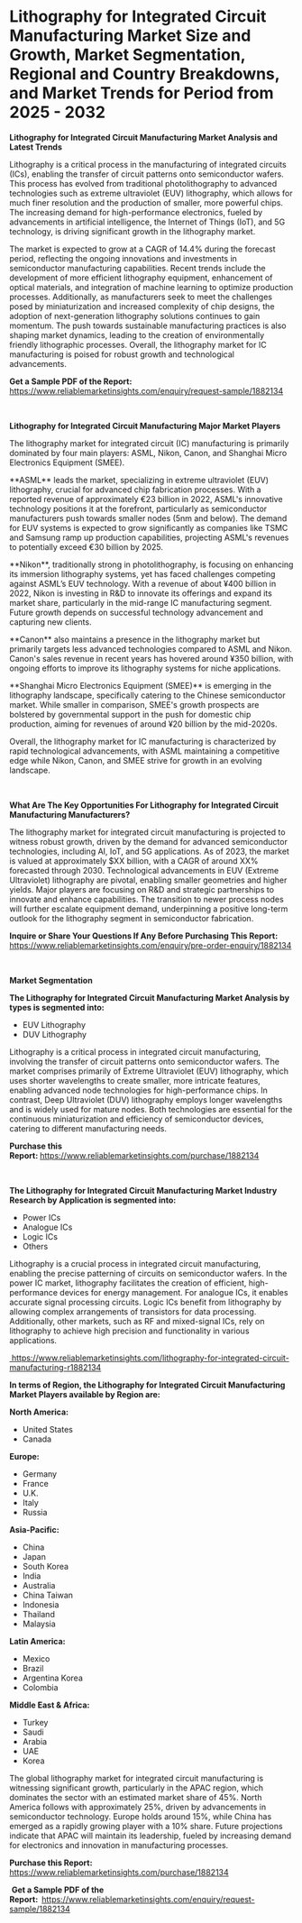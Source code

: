 <p><h1>Lithography for Integrated Circuit Manufacturing Market Size and Growth, Market Segmentation, Regional and Country Breakdowns, and Market Trends for Period from 2025 -  2032</h1></p><p><strong>Lithography for Integrated Circuit Manufacturing Market Analysis and Latest Trends</strong></p>
<p><p>Lithography is a critical process in the manufacturing of integrated circuits (ICs), enabling the transfer of circuit patterns onto semiconductor wafers. This process has evolved from traditional photolithography to advanced technologies such as extreme ultraviolet (EUV) lithography, which allows for much finer resolution and the production of smaller, more powerful chips. The increasing demand for high-performance electronics, fueled by advancements in artificial intelligence, the Internet of Things (IoT), and 5G technology, is driving significant growth in the lithography market.</p><p>The market is expected to grow at a CAGR of 14.4% during the forecast period, reflecting the ongoing innovations and investments in semiconductor manufacturing capabilities. Recent trends include the development of more efficient lithography equipment, enhancement of optical materials, and integration of machine learning to optimize production processes. Additionally, as manufacturers seek to meet the challenges posed by miniaturization and increased complexity of chip designs, the adoption of next-generation lithography solutions continues to gain momentum. The push towards sustainable manufacturing practices is also shaping market dynamics, leading to the creation of environmentally friendly lithographic processes. Overall, the lithography market for IC manufacturing is poised for robust growth and technological advancements.</p></p>
<p><strong>Get a Sample PDF of the Report:&nbsp;</strong> <a href="https://www.reliablemarketinsights.com/enquiry/request-sample/1882134?utm_campaign=2956&utm_medium=2&utm_source=Github&utm_content=ia&utm_term=12042025&utm_id=lithography-for-integrated-circuit-manufacturing">https://www.reliablemarketinsights.com/enquiry/request-sample/1882134</a></p>
<p>&nbsp;</p>
<p><strong>Lithography for Integrated Circuit Manufacturing Major Market Players</strong></p>
<p><p>The lithography market for integrated circuit (IC) manufacturing is primarily dominated by four main players: ASML, Nikon, Canon, and Shanghai Micro Electronics Equipment (SMEE). </p><p>**ASML** leads the market, specializing in extreme ultraviolet (EUV) lithography, crucial for advanced chip fabrication processes. With a reported revenue of approximately €23 billion in 2022, ASML's innovative technology positions it at the forefront, particularly as semiconductor manufacturers push towards smaller nodes (5nm and below). The demand for EUV systems is expected to grow significantly as companies like TSMC and Samsung ramp up production capabilities, projecting ASML's revenues to potentially exceed €30 billion by 2025.</p><p>**Nikon**, traditionally strong in photolithography, is focusing on enhancing its immersion lithography systems, yet has faced challenges competing against ASML’s EUV technology. With a revenue of about ¥400 billion in 2022, Nikon is investing in R&D to innovate its offerings and expand its market share, particularly in the mid-range IC manufacturing segment. Future growth depends on successful technology advancement and capturing new clients.</p><p>**Canon** also maintains a presence in the lithography market but primarily targets less advanced technologies compared to ASML and Nikon. Canon's sales revenue in recent years has hovered around ¥350 billion, with ongoing efforts to improve its lithography systems for niche applications.</p><p>**Shanghai Micro Electronics Equipment (SMEE)** is emerging in the lithography landscape, specifically catering to the Chinese semiconductor market. While smaller in comparison, SMEE's growth prospects are bolstered by governmental support in the push for domestic chip production, aiming for revenues of around ¥20 billion by the mid-2020s.</p><p>Overall, the lithography market for IC manufacturing is characterized by rapid technological advancements, with ASML maintaining a competitive edge while Nikon, Canon, and SMEE strive for growth in an evolving landscape.</p></p>
<p>&nbsp;</p>
<p><strong>What Are The Key Opportunities For Lithography for Integrated Circuit Manufacturing Manufacturers?</strong></p>
<p><p>The lithography market for integrated circuit manufacturing is projected to witness robust growth, driven by the demand for advanced semiconductor technologies, including AI, IoT, and 5G applications. As of 2023, the market is valued at approximately $XX billion, with a CAGR of around XX% forecasted through 2030. Technological advancements in EUV (Extreme Ultraviolet) lithography are pivotal, enabling smaller geometries and higher yields. Major players are focusing on R&D and strategic partnerships to innovate and enhance capabilities. The transition to newer process nodes will further escalate equipment demand, underpinning a positive long-term outlook for the lithography segment in semiconductor fabrication.</p></p>
<p><strong>Inquire or Share Your Questions If Any Before Purchasing This Report:</strong> <a href="https://www.reliablemarketinsights.com/enquiry/pre-order-enquiry/1882134?utm_campaign=2956&utm_medium=2&utm_source=Github&utm_content=ia&utm_term=12042025&utm_id=lithography-for-integrated-circuit-manufacturing">https://www.reliablemarketinsights.com/enquiry/pre-order-enquiry/1882134</a></p>
<p>&nbsp;</p>
<p><strong>Market Segmentation</strong></p>
<p><strong>The Lithography for Integrated Circuit Manufacturing Market Analysis by types is segmented into:</strong></p>
<p><ul><li>EUV Lithography</li><li>DUV Lithography</li></ul></p>
<p><p>Lithography is a critical process in integrated circuit manufacturing, involving the transfer of circuit patterns onto semiconductor wafers. The market comprises primarily of Extreme Ultraviolet (EUV) lithography, which uses shorter wavelengths to create smaller, more intricate features, enabling advanced node technologies for high-performance chips. In contrast, Deep Ultraviolet (DUV) lithography employs longer wavelengths and is widely used for mature nodes. Both technologies are essential for the continuous miniaturization and efficiency of semiconductor devices, catering to different manufacturing needs.</p></p>
<p><strong>Purchase this Report:&nbsp;</strong><a href="https://www.reliablemarketinsights.com/purchase/1882134?utm_campaign=2956&utm_medium=2&utm_source=Github&utm_content=ia&utm_term=12042025&utm_id=lithography-for-integrated-circuit-manufacturing">https://www.reliablemarketinsights.com/purchase/1882134</a></p>
<p>&nbsp;</p>
<p><strong>The Lithography for Integrated Circuit Manufacturing Market Industry Research by Application is segmented into:</strong></p>
<p><ul><li>Power ICs</li><li>Analogue ICs</li><li>Logic ICs</li><li>Others</li></ul></p>
<p><p>Lithography is a crucial process in integrated circuit manufacturing, enabling the precise patterning of circuits on semiconductor wafers. In the power IC market, lithography facilitates the creation of efficient, high-performance devices for energy management. For analogue ICs, it enables accurate signal processing circuits. Logic ICs benefit from lithography by allowing complex arrangements of transistors for data processing. Additionally, other markets, such as RF and mixed-signal ICs, rely on lithography to achieve high precision and functionality in various applications.</p></p>
<p><a href="https://www.reliablemarketinsights.com/lithography-for-integrated-circuit-manufacturing-r1882134?utm_campaign=2956&utm_medium=2&utm_source=Github&utm_content=ia&utm_term=12042025&utm_id=lithography-for-integrated-circuit-manufacturing">&nbsp;https://www.reliablemarketinsights.com/lithography-for-integrated-circuit-manufacturing-r1882134</a></p>
<p><strong>In terms of Region, the Lithography for Integrated Circuit Manufacturing Market Players available by Region are:</strong></p>
<p>
    <p> <strong> North America: </strong>
        <ul>
            <li>United States</li>
            <li>Canada</li>
        </ul>
        </p> 
    <p> <strong> Europe: </strong>
        <ul>
            <li>Germany</li>
            <li>France</li>
            <li>U.K.</li>
            <li>Italy</li>
            <li>Russia</li>
        </ul>
        </p> 
    <p> <strong> Asia-Pacific: </strong>
        <ul>
            <li>China</li>
            <li>Japan</li>
            <li>South Korea</li>
            <li>India</li>
            <li>Australia</li>
            <li>China Taiwan</li>
            <li>Indonesia</li>
            <li>Thailand</li>
            <li>Malaysia</li>
        </ul>
        </p> 
    <p> <strong> Latin America: </strong>
        <ul>
            <li>Mexico</li>
            <li>Brazil</li>
            <li>Argentina Korea</li>
            <li>Colombia</li>
        </ul>
        </p> 
    <p> <strong> Middle East & Africa: </strong>
        <ul>
            <li>Turkey</li>
            <li>Saudi</li>
            <li>Arabia</li>
            <li>UAE</li>
            <li>Korea</li>
        </ul>
    </p>
    </p>
<p><p>The global lithography market for integrated circuit manufacturing is witnessing significant growth, particularly in the APAC region, which dominates the sector with an estimated market share of 45%. North America follows with approximately 25%, driven by advancements in semiconductor technology. Europe holds around 15%, while China has emerged as a rapidly growing player with a 10% share. Future projections indicate that APAC will maintain its leadership, fueled by increasing demand for electronics and innovation in manufacturing processes.</p></p>
<p><strong>Purchase this Report: </strong><a href="https://www.reliablemarketinsights.com/purchase/1882134?utm_campaign=2956&utm_medium=2&utm_source=Github&utm_content=ia&utm_term=12042025&utm_id=lithography-for-integrated-circuit-manufacturing">https://www.reliablemarketinsights.com/purchase/1882134</a></p>
<p>&nbsp;<strong>Get a Sample PDF of the Report:&nbsp;&nbsp;</strong><a href="https://www.reliablemarketinsights.com/enquiry/request-sample/1882134?utm_campaign=2956&utm_medium=2&utm_source=Github&utm_content=ia&utm_term=12042025&utm_id=lithography-for-integrated-circuit-manufacturing">https://www.reliablemarketinsights.com/enquiry/request-sample/1882134</a></p>
<p><strong></strong></p>
<p><p></p><p></p><p></p></p>